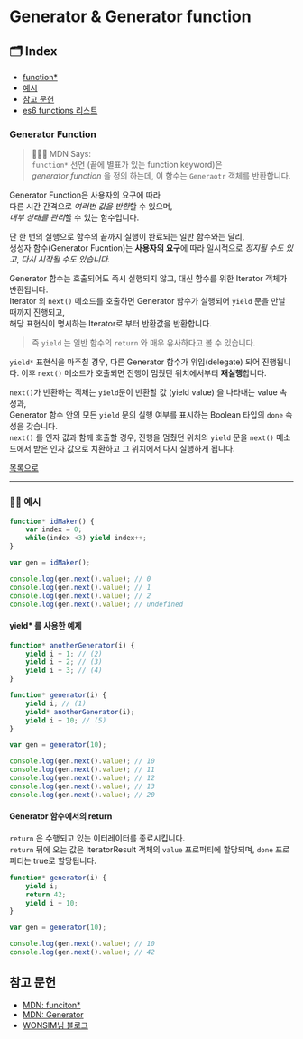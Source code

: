 # Generator & Generator function

## 🗂 Index

- [function\*](#generator-function)
- [예시](#-예시)
- [참고 문헌](#참고-문헌)
- [es6 functions 리스트](https://github.com/Minsoo-web/es_features/tree/master/es6#functions)

### Generator Function

> 👨🏼‍⚖️ MDN Says:  
> `function*` 선언 (끝에 별표가 있는 function keyword)은  
> _generator function_ 을 정의 하는데, 이 함수는 `Generaotr` 객체를 반환합니다.

Generator Function은 사용자의 요구에 따라  
다른 시간 간격으로 *여러번 값을 반환*할 수 있으며,  
*내부 상태를 관리*할 수 있는 함수입니다.

단 한 번의 실행으로 함수의 끝까지 실행이 완료되는 일반 함수와는 달리,  
생성자 함수(Generator Fucntion)는 **사용자의 요구**에 따라 일시적으로 _정지될 수도 있고_, _다시 시작될 수도 있습니다._

Generator 함수는 호출되어도 즉시 실행되지 않고, 대신 함수를 위한 Iterator 객체가 반환됩니다.  
Iterator 의 `next()` 메소드를 호출하면 Generator 함수가 실행되어 `yield` 문을 만날 때까지 진행되고,  
해당 표현식이 명시하는 Iterator로 부터 반환값을 반환합니다.

> 즉 `yield` 는 일반 함수의 `return` 와 매우 유사하다고 볼 수 있습니다.

`yield*` 표현식을 마주칠 경우, 다른 Generator 함수가 위임(delegate) 되어 진행됩니다.
이후 `next()` 메소드가 호출되면 진행이 멈췄던 위치에서부터 **재실행**합니다.

`next()`가 반환하는 객체는 `yield`문이 반환할 값 (yield value) 을 나타내는 value 속성과,  
Generator 함수 안의 모든 `yield` 문의 실행 여부를 표시하는 Boolean 타입의 `done` 속성을 갖습니다.  
`next()` 를 인자 값과 함께 호출할 경우, 진행을 멈췄던 위치의 `yield` 문을 `next()` 메소드에서 받은 인자 값으로 치환하고 그 위치에서 다시 실행하게 됩니다.

[목록으로](#-index)

---

### 🏄‍♂️ 예시

```JavaScript
function* idMaker() {
    var index = 0;
    while(index <3) yield index++;
}

var gen = idMaker();

console.log(gen.next().value); // 0
console.log(gen.next().value); // 1
console.log(gen.next().value); // 2
console.log(gen.next().value); // undefined
```

#### yield\* 를 사용한 예제

```JavaScript
function* anotherGenerator(i) {
    yield i + 1; // (2)
    yield i + 2; // (3)
    yield i + 3; // (4)
}

function* generator(i) {
    yield i; // (1)
    yield* anotherGenerator(i);
    yield i + 10; // (5)
}

var gen = generator(10);

console.log(gen.next().value); // 10
console.log(gen.next().value); // 11
console.log(gen.next().value); // 12
console.log(gen.next().value); // 13
console.log(gen.next().value); // 20
```

#### Generator 함수에서의 return

`return` 은 수행되고 있는 이터레이터를 종료시킵니다.  
`return` 뒤에 오는 값은 IteratorResult 객체의 `value` 프로퍼티에 할당되며, `done` 프로퍼티는 true로 할당됩니다.

```JavaScript
function* generator(i) {
    yield i;
    return 42;
    yield i + 10;
}

var gen = generator(10);

console.log(gen.next().value); // 10
console.log(gen.next().value); // 42
```

## 참고 문헌

- [MDN: funciton\*](https://developer.mozilla.org/ko/docs/Web/JavaScript/Reference/Statements/function*)
- [MDN: Generator](https://developer.mozilla.org/ko/docs/Web/JavaScript/Reference/Global_Objects/Generator)
- [WONSIM님 블로그](https://wonism.github.io/javascript-generator/)
